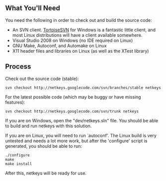 ## What You'll Need ##

You need the following in order to check out and build the source code:
  * An SVN client. [TortoiseSVN](http://tortoisesvn.tigris.org/) for Windows is a fantastic little client, and most Linux distributions will have a client available somewhere.
  * Visual Studio 2008 on Windows (no IDE required on Linux)
  * GNU Make, Autoconf, and Automake on Linux
  * X11 header files and libraries on Linux (as well as the XTest library)

## Process ##

Check out the source code (stable):
```
svn checkout http://netkeys.googlecode.com/svn/branches/stable netkeys
```

For the latest possible code (which may be buggy or have missing features):
```
svn checkout http://netkeys.googlecode.com/svn/trunk netkeys
```

If you are on Windows, open the "dev/netkeys.sln" file. You should be able to build and run netkeys with this solution.

If you are on Linux, you will need to run `autoconf'. The Linux build is very untested and needs a lot more work, but after the 'configure' script is generated, you should be able to run:
```
./configure
make
make install
```
After this, netkeys will be ready for use.